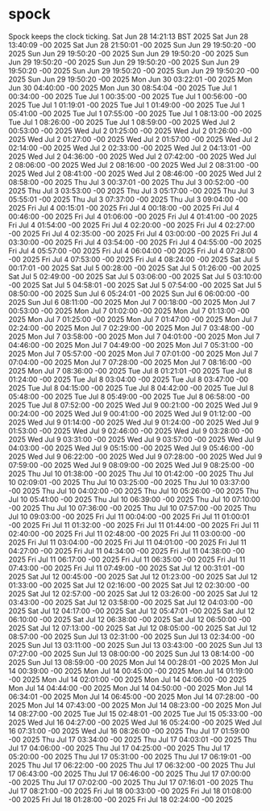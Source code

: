 # spock
Spock keeps the clock ticking.
Sat Jun 28 14:21:13 BST 2025
Sat Jun 28 13:40:09 -00 2025
Sat Jun 28 21:50:01 -00 2025
Sun Jun 29 19:50:20 -00 2025
Sun Jun 29 19:50:20 -00 2025
Sun Jun 29 19:50:20 -00 2025
Sun Jun 29 19:50:20 -00 2025
Sun Jun 29 19:50:20 -00 2025
Sun Jun 29 19:50:20 -00 2025
Sun Jun 29 19:50:20 -00 2025
Sun Jun 29 19:50:20 -00 2025
Sun Jun 29 19:50:20 -00 2025
Mon Jun 30 03:22:01 -00 2025
Mon Jun 30 04:40:00 -00 2025
Mon Jun 30 08:54:04 -00 2025
Tue Jul  1 00:34:00 -00 2025
Tue Jul  1 00:35:00 -00 2025
Tue Jul  1 00:56:00 -00 2025
Tue Jul  1 01:19:01 -00 2025
Tue Jul  1 01:49:00 -00 2025
Tue Jul  1 05:41:00 -00 2025
Tue Jul  1 07:55:00 -00 2025
Tue Jul  1 08:13:00 -00 2025
Tue Jul  1 08:26:00 -00 2025
Tue Jul  1 08:59:00 -00 2025
Wed Jul  2 00:53:00 -00 2025
Wed Jul  2 01:25:00 -00 2025
Wed Jul  2 01:26:00 -00 2025
Wed Jul  2 01:27:00 -00 2025
Wed Jul  2 01:57:00 -00 2025
Wed Jul  2 02:14:00 -00 2025
Wed Jul  2 02:33:00 -00 2025
Wed Jul  2 04:13:01 -00 2025
Wed Jul  2 04:36:00 -00 2025
Wed Jul  2 07:42:00 -00 2025
Wed Jul  2 08:06:00 -00 2025
Wed Jul  2 08:16:00 -00 2025
Wed Jul  2 08:31:00 -00 2025
Wed Jul  2 08:41:00 -00 2025
Wed Jul  2 08:46:00 -00 2025
Wed Jul  2 08:58:00 -00 2025
Thu Jul  3 00:37:01 -00 2025
Thu Jul  3 00:52:00 -00 2025
Thu Jul  3 03:53:00 -00 2025
Thu Jul  3 05:17:00 -00 2025
Thu Jul  3 05:55:01 -00 2025
Thu Jul  3 07:37:00 -00 2025
Thu Jul  3 09:04:00 -00 2025
Fri Jul  4 00:15:01 -00 2025
Fri Jul  4 00:18:00 -00 2025
Fri Jul  4 00:46:00 -00 2025
Fri Jul  4 01:06:00 -00 2025
Fri Jul  4 01:41:00 -00 2025
Fri Jul  4 01:54:00 -00 2025
Fri Jul  4 02:20:00 -00 2025
Fri Jul  4 02:27:00 -00 2025
Fri Jul  4 02:35:00 -00 2025
Fri Jul  4 03:00:00 -00 2025
Fri Jul  4 03:30:00 -00 2025
Fri Jul  4 03:54:00 -00 2025
Fri Jul  4 04:55:00 -00 2025
Fri Jul  4 05:57:00 -00 2025
Fri Jul  4 06:04:00 -00 2025
Fri Jul  4 07:28:00 -00 2025
Fri Jul  4 07:53:00 -00 2025
Fri Jul  4 08:24:00 -00 2025
Sat Jul  5 00:17:01 -00 2025
Sat Jul  5 00:28:00 -00 2025
Sat Jul  5 01:26:00 -00 2025
Sat Jul  5 02:49:00 -00 2025
Sat Jul  5 03:06:00 -00 2025
Sat Jul  5 03:10:00 -00 2025
Sat Jul  5 04:58:01 -00 2025
Sat Jul  5 07:54:00 -00 2025
Sat Jul  5 08:50:00 -00 2025
Sun Jul  6 05:24:01 -00 2025
Sun Jul  6 06:00:00 -00 2025
Sun Jul  6 08:11:00 -00 2025
Mon Jul  7 00:18:00 -00 2025
Mon Jul  7 00:53:00 -00 2025
Mon Jul  7 01:02:00 -00 2025
Mon Jul  7 01:13:00 -00 2025
Mon Jul  7 01:25:00 -00 2025
Mon Jul  7 01:47:00 -00 2025
Mon Jul  7 02:24:00 -00 2025
Mon Jul  7 02:29:00 -00 2025
Mon Jul  7 03:48:00 -00 2025
Mon Jul  7 03:58:00 -00 2025
Mon Jul  7 04:01:00 -00 2025
Mon Jul  7 04:46:00 -00 2025
Mon Jul  7 04:49:00 -00 2025
Mon Jul  7 05:31:00 -00 2025
Mon Jul  7 05:57:00 -00 2025
Mon Jul  7 07:01:00 -00 2025
Mon Jul  7 07:04:00 -00 2025
Mon Jul  7 07:28:00 -00 2025
Mon Jul  7 08:16:00 -00 2025
Mon Jul  7 08:36:00 -00 2025
Tue Jul  8 01:21:01 -00 2025
Tue Jul  8 01:24:00 -00 2025
Tue Jul  8 03:04:00 -00 2025
Tue Jul  8 03:47:00 -00 2025
Tue Jul  8 04:15:00 -00 2025
Tue Jul  8 04:42:00 -00 2025
Tue Jul  8 05:48:00 -00 2025
Tue Jul  8 05:49:00 -00 2025
Tue Jul  8 06:58:00 -00 2025
Tue Jul  8 07:52:00 -00 2025
Wed Jul  9 00:21:00 -00 2025
Wed Jul  9 00:24:00 -00 2025
Wed Jul  9 00:41:00 -00 2025
Wed Jul  9 01:12:00 -00 2025
Wed Jul  9 01:14:00 -00 2025
Wed Jul  9 01:24:00 -00 2025
Wed Jul  9 01:53:00 -00 2025
Wed Jul  9 02:46:00 -00 2025
Wed Jul  9 03:28:00 -00 2025
Wed Jul  9 03:31:00 -00 2025
Wed Jul  9 03:57:00 -00 2025
Wed Jul  9 04:03:00 -00 2025
Wed Jul  9 05:15:00 -00 2025
Wed Jul  9 05:46:00 -00 2025
Wed Jul  9 06:22:00 -00 2025
Wed Jul  9 07:28:00 -00 2025
Wed Jul  9 07:59:00 -00 2025
Wed Jul  9 08:09:00 -00 2025
Wed Jul  9 08:25:00 -00 2025
Thu Jul 10 01:38:00 -00 2025
Thu Jul 10 01:42:00 -00 2025
Thu Jul 10 02:09:01 -00 2025
Thu Jul 10 03:25:00 -00 2025
Thu Jul 10 03:37:00 -00 2025
Thu Jul 10 04:02:00 -00 2025
Thu Jul 10 05:26:00 -00 2025
Thu Jul 10 05:41:00 -00 2025
Thu Jul 10 06:39:00 -00 2025
Thu Jul 10 07:10:00 -00 2025
Thu Jul 10 07:36:00 -00 2025
Thu Jul 10 07:57:00 -00 2025
Thu Jul 10 09:03:00 -00 2025
Fri Jul 11 00:04:00 -00 2025
Fri Jul 11 01:00:01 -00 2025
Fri Jul 11 01:32:00 -00 2025
Fri Jul 11 01:44:00 -00 2025
Fri Jul 11 02:40:00 -00 2025
Fri Jul 11 02:48:00 -00 2025
Fri Jul 11 03:00:00 -00 2025
Fri Jul 11 03:04:00 -00 2025
Fri Jul 11 04:01:00 -00 2025
Fri Jul 11 04:27:00 -00 2025
Fri Jul 11 04:34:00 -00 2025
Fri Jul 11 04:38:00 -00 2025
Fri Jul 11 06:17:00 -00 2025
Fri Jul 11 06:35:00 -00 2025
Fri Jul 11 07:43:00 -00 2025
Fri Jul 11 07:49:00 -00 2025
Sat Jul 12 00:31:01 -00 2025
Sat Jul 12 00:45:00 -00 2025
Sat Jul 12 01:23:00 -00 2025
Sat Jul 12 01:33:00 -00 2025
Sat Jul 12 02:16:00 -00 2025
Sat Jul 12 02:30:00 -00 2025
Sat Jul 12 02:57:00 -00 2025
Sat Jul 12 03:26:00 -00 2025
Sat Jul 12 03:43:00 -00 2025
Sat Jul 12 03:58:00 -00 2025
Sat Jul 12 04:03:00 -00 2025
Sat Jul 12 04:17:00 -00 2025
Sat Jul 12 05:47:01 -00 2025
Sat Jul 12 06:10:00 -00 2025
Sat Jul 12 06:38:00 -00 2025
Sat Jul 12 06:50:00 -00 2025
Sat Jul 12 07:13:00 -00 2025
Sat Jul 12 08:05:00 -00 2025
Sat Jul 12 08:57:00 -00 2025
Sun Jul 13 02:31:00 -00 2025
Sun Jul 13 02:34:00 -00 2025
Sun Jul 13 03:11:00 -00 2025
Sun Jul 13 03:43:00 -00 2025
Sun Jul 13 07:27:00 -00 2025
Sun Jul 13 08:00:00 -00 2025
Sun Jul 13 08:14:00 -00 2025
Sun Jul 13 08:59:00 -00 2025
Mon Jul 14 00:28:01 -00 2025
Mon Jul 14 00:39:00 -00 2025
Mon Jul 14 00:45:00 -00 2025
Mon Jul 14 01:19:00 -00 2025
Mon Jul 14 02:01:00 -00 2025
Mon Jul 14 04:06:00 -00 2025
Mon Jul 14 04:44:00 -00 2025
Mon Jul 14 04:50:00 -00 2025
Mon Jul 14 06:34:01 -00 2025
Mon Jul 14 06:45:00 -00 2025
Mon Jul 14 07:28:00 -00 2025
Mon Jul 14 07:43:00 -00 2025
Mon Jul 14 08:23:00 -00 2025
Mon Jul 14 08:27:00 -00 2025
Tue Jul 15 02:48:01 -00 2025
Tue Jul 15 05:33:00 -00 2025
Wed Jul 16 04:27:00 -00 2025
Wed Jul 16 05:24:00 -00 2025
Wed Jul 16 07:31:00 -00 2025
Wed Jul 16 08:26:00 -00 2025
Thu Jul 17 01:59:00 -00 2025
Thu Jul 17 03:34:00 -00 2025
Thu Jul 17 04:03:01 -00 2025
Thu Jul 17 04:06:00 -00 2025
Thu Jul 17 04:25:00 -00 2025
Thu Jul 17 05:20:00 -00 2025
Thu Jul 17 05:31:00 -00 2025
Thu Jul 17 06:19:01 -00 2025
Thu Jul 17 06:22:00 -00 2025
Thu Jul 17 06:32:00 -00 2025
Thu Jul 17 06:43:00 -00 2025
Thu Jul 17 06:46:00 -00 2025
Thu Jul 17 07:00:00 -00 2025
Thu Jul 17 07:02:00 -00 2025
Thu Jul 17 07:16:01 -00 2025
Thu Jul 17 08:21:00 -00 2025
Fri Jul 18 00:33:00 -00 2025
Fri Jul 18 01:08:00 -00 2025
Fri Jul 18 01:28:00 -00 2025
Fri Jul 18 02:24:00 -00 2025
